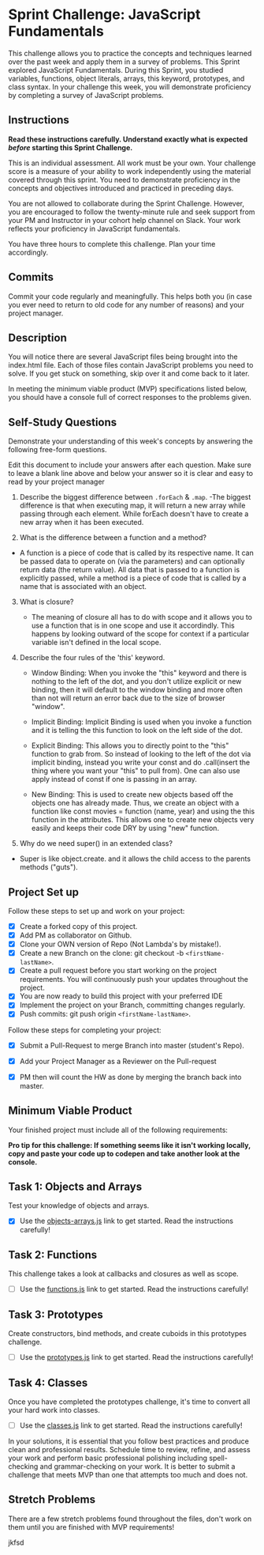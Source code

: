 # Sprint Challenge: JavaScript Fundamentals

This challenge allows you to practice the concepts and techniques learned over the past week and apply them in a survey of problems. This Sprint explored JavaScript Fundamentals. During this Sprint, you studied variables, functions, object literals, arrays, this keyword, prototypes, and class syntax. In your challenge this week, you will demonstrate proficiency by completing a survey of JavaScript problems.

## Instructions

**Read these instructions carefully. Understand exactly what is expected _before_ starting this Sprint Challenge.**

This is an individual assessment. All work must be your own. Your challenge score is a measure of your ability to work independently using the material covered through this sprint. You need to demonstrate proficiency in the concepts and objectives introduced and practiced in preceding days.

You are not allowed to collaborate during the Sprint Challenge. However, you are encouraged to follow the twenty-minute rule and seek support from your PM and Instructor in your cohort help channel on Slack. Your work reflects your proficiency in JavaScript fundamentals.

You have three hours to complete this challenge. Plan your time accordingly.

## Commits

Commit your code regularly and meaningfully. This helps both you (in case you ever need to return to old code for any number of reasons) and your project manager.

## Description

You will notice there are several JavaScript files being brought into the index.html file.  Each of those files contain JavaScript problems you need to solve.  If you get stuck on something, skip over it and come back to it later.

In meeting the minimum viable product (MVP) specifications listed below, you should have a console full of correct responses to the problems given.

## Self-Study Questions

Demonstrate your understanding of this week's concepts by answering the following free-form questions.

Edit this document to include your answers after each question. Make sure to leave a blank line above and below your answer so it is clear and easy to read by your project manager

1. Describe the biggest difference between `.forEach` & `.map`.
    -The biggest difference is that when executing map, it will return a new array while passing through each element. While forEach doesn't have to create a new array when it has been executed.

2. What is the difference between a function and a method?
- A function is a piece of code that is called by its respective name. It can be passed data to operate on (via the parameters) and can optionally return data (the return value). All data that is passed to a function is explicitly passed, while a method is a piece of code that is called by a name that is associated with an object.

3. What is closure?
    - The meaning of closure all has to do with scope and it allows you to use a function that is in one scope and use it accordindly. This happens by looking outward of the scope for context if a particular variable isn't defined in the local scope.

4. Describe the four rules of the 'this' keyword.
    - Window Binding: When you invoke the "this" keyword and there is nothing to the left of the dot, and you don't utilize explicit or new binding, then it will default to the window binding and more often than not will return an error back due to the size of browser "window". 

    - Implicit Binding: Implicit Binding is used when you invoke a function and it is telling the this function to look on the left side of the dot.

    - Explicit Binding: This allows you to directly point to the "this" function to grab from. So instead of looking to the left of the dot via implicit binding, instead you write your const and do .call(insert the thing where you want your "this" to pull from). One can also use apply instead of const if one is passing in an array. 

    - New Binding: This is used to create new objects based off the objects one has already made. Thus, we create an object with a function like const movies = function (name, year) and using the this function in the attributes. This allows one to create new objects very easily and keeps their code DRY by using "new" function.

5. Why do we need super() in an extended class?
- Super is like object.create. and it allows the child access to the parents methods ("guts").

## Project Set up

Follow these steps to set up and work on your project:

- [x] Create a forked copy of this project.
- [x] Add PM as collaborator on Github.
- [x] Clone your OWN version of Repo (Not Lambda's by mistake!).
- [x] Create a new Branch on the clone: git checkout -b `<firstName-lastName>`.
- [x] Create a pull request before you start working on the project requirements.  You will continuously push your updates throughout the project.
- [x] You are now ready to build this project with your preferred IDE
- [x] Implement the project on your Branch, committing changes regularly.
- [x] Push commits: git push origin `<firstName-lastName>`.

Follow these steps for completing your project:

- [x] Submit a Pull-Request to merge <firstName-lastName> Branch into master (student's  Repo).
- [x] Add your Project Manager as a Reviewer on the Pull-request
- [x] PM then will count the HW as done by  merging the branch back into master.


## Minimum Viable Product

Your finished project must include all of the following requirements:

**Pro tip for this challenge: If something seems like it isn't working locally, copy and paste your code up to codepen and take another look at the console.**

## Task 1: Objects and Arrays
Test your knowledge of objects and arrays. 
* [x] Use the [objects-arrays.js](challenges/objects-arrays.js) link to get started.  Read the instructions carefully!

## Task 2: Functions
This challenge takes a look at callbacks and closures as well as scope. 
* [ ] Use the [functions.js](challenges/functions.js) link to get started. Read the instructions carefully!

## Task 3: Prototypes
Create constructors, bind methods, and create cuboids in this prototypes challenge.
* [ ] Use the [prototypes.js](challenges/prototypes.js) link to get started. Read the instructions carefully!

## Task 4: Classes
Once you have completed the prototypes challenge, it's time to convert all your hard work into classes.
* [ ] Use the [classes.js](challenges/classes.js) link to get started. Read the instructions carefully!

In your solutions, it is essential that you follow best practices and produce clean and professional results. Schedule time to review, refine, and assess your work and perform basic professional polishing including spell-checking and grammar-checking on your work. It is better to submit a challenge that meets MVP than one that attempts too much and does not.

## Stretch Problems

There are a few stretch problems found throughout the files, don't work on them until you are finished with MVP requirements!

jkfsd